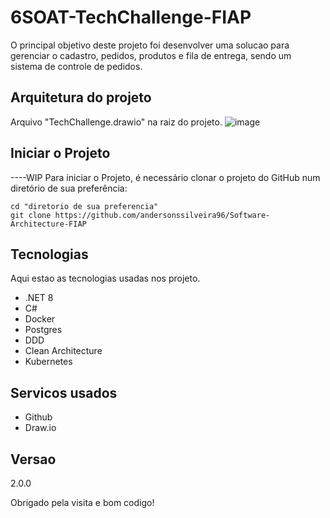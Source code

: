 # 6SOAT-TechChallenge-FIAP
O principal objetivo deste projeto foi desenvolver uma solucao para gerenciar o cadastro, pedidos, produtos e fila de entrega, sendo um sistema de controle de pedidos.

## Arquitetura do projeto
Arquivo "TechChallenge.drawio" na raiz do projeto.
![image](https://github.com/user-attachments/assets/c410c3d7-856d-4145-a549-49b4571d2cd8)

## Iniciar o Projeto
----WIP
Para iniciar o Projeto, é necessário clonar o projeto do GitHub num diretório de sua preferência:

```shell
cd "diretorio de sua preferencia"
git clone https://github.com/andersonssilveira96/Software-Architecture-FIAP
```

## Tecnologias

Aqui estao as tecnologias usadas nos projeto.

* .NET 8
* C#
* Docker
* Postgres
* DDD
* Clean Architecture
* Kubernetes
 
 
## Servicos usados
 
* Github
* Draw.io


## Versao

2.0.0
 
Obrigado pela visita e bom codigo!
